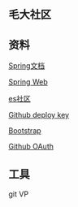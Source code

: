 ## 毛大社区

## 资料
[Spring文档](https://spring.io/guides)

[Spring Web](https://spring.io/guides/gs/serving-web-content/)

[es社区](https://elasticsearch.cn/)

[Github deploy key](https://docs.github.com/en/authentication/connecting-to-github-with-ssh/managing-deploy-keys#deploy-keys)

[Bootstrap](https://v3.bootcss.com/getting-started/)

[Github OAuth](https://docs.github.com/en/apps/oauth-apps/building-oauth-apps/creating-an-oauth-app)

## 工具
git
VP